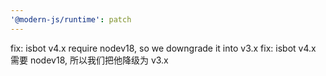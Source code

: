 ```yaml
---
'@modern-js/runtime': patch
---
```


fix: isbot v4.x require nodev18, so we downgrade it into v3.x
fix: isbot v4.x 需要 nodev18, 所以我们把他降级为 v3.x
